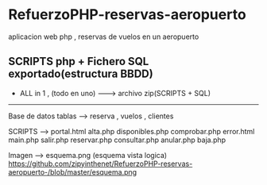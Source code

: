 # RefuerzoPHP-reservas-aeropuerto
aplicacion web php , reservas de vuelos en un aeropuerto

SCRIPTS php + Fichero SQL exportado(estructura BBDD) 
---------------------------------------------------------------
+ ALL in 1 , (todo en uno) ---> archivo zip(SCRIPTS + SQL)

---------------------------------------------------------------

Base de datos tablas --> reserva , vuelos , clientes

SCRIPTS --> portal.html alta.php disponibles.php comprobar.php error.html main.php salir.php reservar.php consultar.php anular.php baja.php

Imagen --> esquema.png (esquema vista logica)
https://github.com/zipyinthenet/RefuerzoPHP-reservas-aeropuerto-/blob/master/esquema.png
